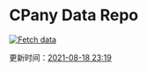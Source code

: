 # CPany Data Repo

[![Fetch data](https://github.com/yjl9903/CPany/actions/workflows/fetch.yml/badge.svg)](https://github.com/yjl9903/CPany/actions/workflows/fetch.yml)

<!-- START_SECTION: update_time -->
更新时间：[2021-08-18 23:19](https://www.timeanddate.com/worldclock/fixedtime.html?msg=Fetch+data&iso=20210818T231946&p1=237)
<!-- END_SECTION: update_time -->
